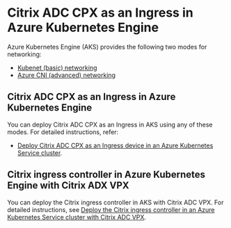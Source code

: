 # Citrix ADC CPX as an Ingress in Azure Kubernetes Engine

Azure Kubernetes Engine (AKS) provides the following two modes for networking:

-  [Kubenet (basic) networking](https://docs.microsoft.com/en-us/azure/aks/concepts-network#kubenet-basic-networking)
-  [Azure CNI (advanced) networking](https://docs.microsoft.com/en-us/azure/aks/concepts-network#azure-cni-advanced-networking)

## Citrix ADC CPX as an Ingress in Azure Kubernetes Engine

You can deploy Citrix ADC CPX as an Ingress in AKS using any of these modes. For detailed instructions, refer:

-  [Deploy Citrix ADC CPX as an Ingress device in an Azure Kubernetes Service cluster](../../docs/deploy/deploy-azure.md).

## Citrix ingress controller in Azure Kubernetes Engine with Citrix ADX VPX

You can deploy the Citrix ingress controller in AKS with Citrix ADC VPX. For detailed instructions, see [Deploy the Citrix ingress controller in an Azure Kubernetes Service cluster with Citrix ADC VPX](../../docs/deploy/deploy-azure-cic.md).
